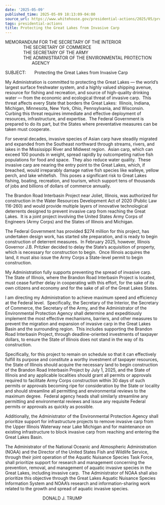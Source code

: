 ```yaml
---
date: '2025-05-09'
published_time: 2025-05-09 18:13:09-04:00
source_url: https://www.whitehouse.gov/presidential-actions/2025/05/protecting-the-great-lakes-from-invasive-carp/
tags: presidential-actions
title: Protecting the Great Lakes from Invasive Carp
---
```

 
MEMORANDUM FOR THE SECRETARY OF THE INTERIOR  
               THE SECRETARY OF COMMERCE  
               THE SECRETARY OF THE ARMY  
               THE ADMINISTRATOR OF THE ENVIRONMENTAL PROTECTION  
                      AGENCY  
  
SUBJECT:       Protecting the Great Lakes from Invasive Carp  
  
  
My Administration is committed to protecting the Great Lakes — the
world’s largest surface freshwater system, and a highly valued shipping
avenue, resource for fishing and recreation, and source of high-quality
drinking water — from the economic and ecological threat of invasive
carp.  This threat affects every State that borders the Great Lakes:
 Illinois, Indiana, Michigan, Minnesota, New York, Ohio, Pennsylvania,
and Wisconsin.  Curbing this threat requires immediate and effective
deployment of resources, infrastructure, and expertise.  The Federal
Government is prepared to do its part, but the States where preventative
measures can be taken must cooperate.  
  
For several decades, invasive species of Asian carp have steadily
migrated and expanded from the Southeast northward through streams,
rivers, and lakes in the Mississippi River and Midwest region.  Asian
carp, which can exceed 100 pounds in weight, spread rapidly by
outcompeting native fish populations for food and space.  They also
reduce water quality.  These invasive carp are nearing the entry point
to the Great Lakes, which, if breached, would irreparably damage native
fish species like walleye, yellow perch, and lake whitefish.  This poses
a significant risk to Great Lakes fishing, boating, recreation, and
tourism, which support tens of thousands of jobs and billions of dollars
of commerce annually.   
  
The Brandon Road Interbasin Project near Joliet, Illinois, was
authorized for construction in the Water Resources Development Act of
2020 (Public Law 116-260) and would provide multiple layers of
innovative technological deterrents designed to prevent invasive carp
from reaching the Great Lakes.  It is a joint project involving the
United States Army Corps of Engineers (Army Corps) and the States of
Illinois and Michigan.  
  
The Federal Government has provided $274 million for this project, has
undertaken design work, has started site preparation, and is ready to
begin construction of deterrent measures.  In February 2025, however,
Illinois Governor J.B. Pritzker decided to delay the State’s acquisition
of property, which is necessary for construction to begin.  Once
Illinois acquires the land, it must also issue the Army Corps a
State-level permit to begin construction.  
  
My Administration fully supports preventing the spread of invasive
carp.  The State of Illinois, where the Brandon Road Interbasin Project
is located, must cease further delay in cooperating with this effort,
for the sake of its own citizens and economy and for the sake of all of
the Great Lakes States.   
  
I am directing my Administration to achieve maximum speed and efficiency
at the Federal level.  Specifically, the Secretary of the Interior, the
Secretary of Commerce, the Secretary of the Army, and the Administrator
of the Environmental Protection Agency shall determine and expeditiously
implement the most effective mechanisms, barriers, and other measures to
prevent the migration and expansion of invasive carp in the Great Lakes
Basin and the surrounding region.  This includes supporting the Brandon
Road Interbasin Project, through deadline-oriented investments of
taxpayer dollars, to ensure the State of Illinois does not stand in the
way of its construction.   
  
Specifically, for this project to remain on schedule so that it can
effectively fulfill its purpose and constitute a worthy investment of
taxpayer resources, the State of Illinois should acquire the necessary
land to begin construction of the Brandon Road Interbasin Project by
July 1, 2025, and the State of Illinois and any applicable localities
should grant all permits or approvals required to facilitate Army Corps
construction within 30 days of such permits or approvals becoming ripe
for consideration by the State or locality and should streamline all
permitting and environmental reviews to the maximum degree.  Federal
agency heads shall similarly streamline any permitting and environmental
reviews and issue any requisite Federal permits or approvals as quickly
as possible.  
  
Additionally, the Administrator of the Environmental Protection Agency
shall prioritize support for infrastructure projects to remove invasive
carp from the Upper Illinois Waterway near Lake Michigan and for
maintenance on existing infrastructure to block invasive carp from
reaching and entering the Great Lakes Basin.  
  
The Administrator of the National Oceanic and Atmospheric Administration
(NOAA) and the Director of the United States Fish and Wildlife Service,
through their joint operation of the Aquatic Nuisance Species Task
Force, shall prioritize support for research and management concerning
the prevention, removal, and management of aquatic invasive species in
the Great Lakes, including invasive carp.  The Administrator of NOAA
shall also prioritize this objective through the Great Lakes Aquatic
Nuisance Species Information System and NOAA’s research and
information-sharing work related to the growth and spread of aquatic
invasive species.  
  
  
  
                               DONALD J. TRUMP
